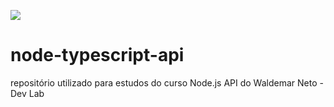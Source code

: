 ![](https://img.shields.io/github/workflow/status/vinbeze/node-typescript-api/Complete%20Workflow)

# node-typescript-api
repositório utilizado para estudos do curso Node.js API do Waldemar Neto - Dev Lab

